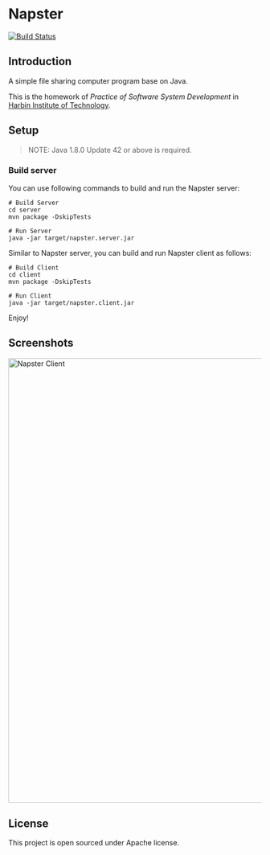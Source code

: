 # Napster

[![Build Status](https://travis-ci.org/hzxie/Napster.svg)](https://travis-ci.org/hzxie/Napster)

## Introduction

A simple file sharing computer program base on Java.

This is the homework of *Practice of Software System Development* in [Harbin Institute of Technology](http://www.hit.edu.cn).

## Setup

> NOTE: Java 1.8.0 Update 42 or above is required.

### Build server

You can use following commands to build and run the Napster server:

```
# Build Server
cd server
mvn package -DskipTests

# Run Server
java -jar target/napster.server.jar
```

Similar to Napster server, you can build and run Napster client as follows:

```
# Build Client
cd client
mvn package -DskipTests

# Run Client
java -jar target/napster.client.jar
```

Enjoy!

## Screenshots

<img width="884" alt="Napster Client" src="https://cloud.githubusercontent.com/assets/1730504/15991081/6af6978c-30da-11e6-8c63-24000a484440.png">

## License

This project is open sourced under Apache license.
